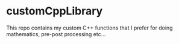 # customCppLibrary
This repo contains my custom C++ functions that I prefer for doing mathematics, pre-post processing etc...
